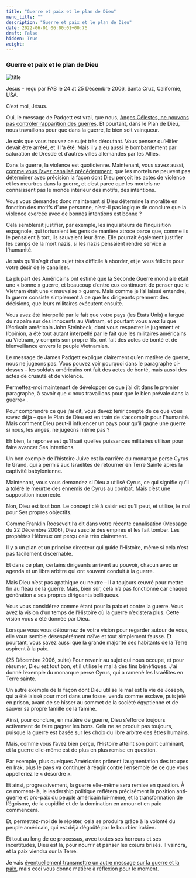 ```yaml
---
title: "Guerre et paix et le plan de Dieu"
menu_title: ""
description: "Guerre et paix et le plan de Dieu"
date: 2022-06-01 06:00:01+00:76
draft: False
hidden: True
weight:
---
```

### Guerre et paix et le plan de Dieu

![title](/fr-contemporary-messages/fr-contemporary-messages-by-date-order/fr-contemporary-messages-2006/fr-2006-lumiere-spirituelle1.jpg)

Jésus - reçu par FAB le 24 at 25 Décembre 2006, Santa Cruz, Californie, USA.

C’est moi, Jésus.

Oui, le message de Padgett est vrai, que nous, [Anges Célestes, ne pouvons pas contrôler l’apparition des guerres](/fr-james-padgett-messages/fr-padgett-messages-date-order/fr-padgett-messages-1916/fr-1916-12-24-1-jep-jesus/). Et pourtant, dans le Plan de Dieu, nous travaillons pour que dans la guerre, le bien soit vainqueur.

Je sais que vous trouvez ce sujet très déroutant. Vous pensez qu’Hitler devait être arrêté, et il l’a été. Mais il y a eu aussi le bombardement par saturation de Dresde et d’autres villes allemandes par les Alliés.

Dans la guerre, la violence est quotidienne. Maintenant, vous savez aussi, [comme vous l’avez canalisé précédemment](/fr-contemporary-messages/fr-contemporary-messages-by-date-order/fr-contemporary-messages-2005/fr-2005-6-30-1-fab-abraham-lincoln/), que les mortels ne peuvent pas déterminer avec précision la façon dont Dieu perçoit les actes de violence et les meurtres dans la guerre, et c’est parce que les mortels ne connaissent pas le monde intérieur des motifs, des intentions.

Vous vous demandez donc maintenant si Dieu détermine la moralité en fonction des motifs d’une personne, n’est-il pas logique de conclure que la violence exercée avec de bonnes intentions est bonne ?

Cela semblerait justifier, par exemple, les inquisiteurs de l’Inquisition espagnole, qui torturaient les gens de manière atroce parce que, comme ils le pensaient à tort, ils sauvaient leur âme. Elle pourrait également justifier les camps de la mort nazis, si les nazis pensaient rendre service à l’humanité.

Je sais qu’il s’agit d’un sujet très difficile à aborder, et je vous félicite pour votre désir de le canaliser.

La plupart des Américains ont estimé que la Seconde Guerre mondiale était une « bonne » guerre, et beaucoup d’entre eux continuent de penser que le Vietnam était une « mauvaise » guerre. Mais comme je l’ai laissé entendre, la guerre consiste simplement à ce que les dirigeants prennent des décisions, que leurs militaires exécutent ensuite.

Vous avez été interpellé par le fait que votre pays (les Etats Unis) a largué du napalm sur des innocents au Vietnam, et pourtant vous avez lu que l’écrivain américain John Steinbeck, dont vous respectez le jugement et l’opinion, a été tout autant interpellé par le fait que les militaires américains au Vietnam, y compris son propre fils, ont fait des actes de bonté et de bienveillance envers le peuple Vietnamien.

Le message de James Padgett explique clairement qu’en matière de guerre, nous ne jugeons pas. Vous pouvez voir pourquoi dans le paragraphe ci-dessus – les soldats américains ont fait des actes de bonté, mais aussi des actes de cruauté et de violence.

Permettez-moi maintenant de développer ce que j’ai dit dans le premier paragraphe, à savoir que « nous travaillons pour que le bien prévale dans la guerre« .

Pour comprendre ce que j’ai dit, vous devez tenir compte de ce que vous savez déjà – que le Plan de Dieu est en train de s’accomplir pour l’humanité. Mais comment Dieu peut-il influencer un pays pour qu’il gagne une guerre si nous, les anges, ne jugeons même pas ?

Eh bien, la réponse est qu’Il sait quelles puissances militaires utiliser pour faire avancer Ses intentions.

Un bon exemple de l’histoire Juive est la carrière du monarque perse Cyrus le Grand, qui a permis aux Israélites de retourner en Terre Sainte après la captivité babylonienne.

Maintenant, vous vous demandez si Dieu a utilisé Cyrus, ce qui signifie qu’il a toléré le meurtre des ennemis de Cyrus au combat. Mais c’est une supposition incorrecte.

Non, Dieu est tout bon. Le concept clé à saisir est qu’Il peut, et utilise, le mal pour Ses propres objectifs.

Comme Franklin Roosevelt l’a dit dans votre récente canalisation (Message du 22 Décembre 2006), Dieu suscite des empires et les fait tomber. Les prophètes Hébreux ont perçu cela très clairement.

Il y a un plan et un principe directeur qui guide l’Histoire, même si cela n’est pas facilement discernable.

Et dans ce plan, certains dirigeants arrivent au pouvoir, chacun avec un agenda et un libre arbitre qui ont souvent conduit à la guerre.

Mais Dieu n’est pas apathique ou neutre – Il a toujours œuvré pour mettre fin au fléau de la guerre. Mais, bien sûr, cela n’a pas fonctionné car chaque génération a ses propres dirigeants belliqueux.

Vous vous considérez comme étant pour la paix et contre la guerre. Vous avez la vision d’un temps de l’Histoire où la guerre n’existera plus. Cette vision vous a été donnée par Dieu.

Lorsque vous vous détournez de votre vision pour regarder autour de vous, elle vous semble désespérément naïve et tout simplement fausse. Et pourtant, vous savez aussi que la grande majorité des habitants de la Terre aspirent à la paix.

(25 Décembre 2006, suite) Pour revenir au sujet qui nous occupe, et pour résumer, Dieu est tout bon, et il utilise le mal à des fins bénéfiques. J’ai donné l’exemple du monarque perse Cyrus, qui a ramené les Israélites en Terre sainte.

Un autre exemple de la façon dont Dieu utilise le mal est la vie de Joseph, qui a été laissé pour mort dans une fosse, vendu comme esclave, puis jeté en prison, avant de se hisser au sommet de la société égyptienne et de sauver sa propre famille de la famine.

Ainsi, pour conclure, en matière de guerre, Dieu s’efforce toujours activement de faire gagner les bons. Cela ne se produit pas toujours, puisque la guerre est basée sur les choix du libre arbitre des êtres humains.

Mais, comme vous l’avez bien perçu, l’Histoire atteint son point culminant, et la guerre elle-même est de plus en plus remise en question.

Par exemple, plus quelques Américains prônent l’augmentation des troupes en Irak, plus le pays va continuer à réagir contre l’ensemble de ce que vous appelleriez le « désordre ».

Et ainsi, progressivement, la guerre elle-même sera remise en question. À ce moment-là, le leadership politique reflétera précisément la position anti-guerre et pro-paix du peuple américain lui-même, et la transformation de l’égoïsme, de la cupidité et de la domination en amour et en paix commencera.

Et, permettez-moi de le répéter, cela se produira grâce à la volonté du peuple américain, qui est déjà dégoûté par le bourbier irakien.

Et tout au long de ce processus, avec toutes ses horreurs et ses incertitudes, Dieu est là, pour nourrir et panser les cœurs brisés. Il vaincra, et la paix viendra sur la Terre.

Je vais [éventuellement transmettre un autre message sur la guerre et la paix](/fr-contemporary-messages/fr-contemporary-messages-by-date-order/fr-contemporary-messages-2006/fr-2006-12-26-2-fab-jesus/), mais ceci vous donne matière à réflexion pour le moment.
